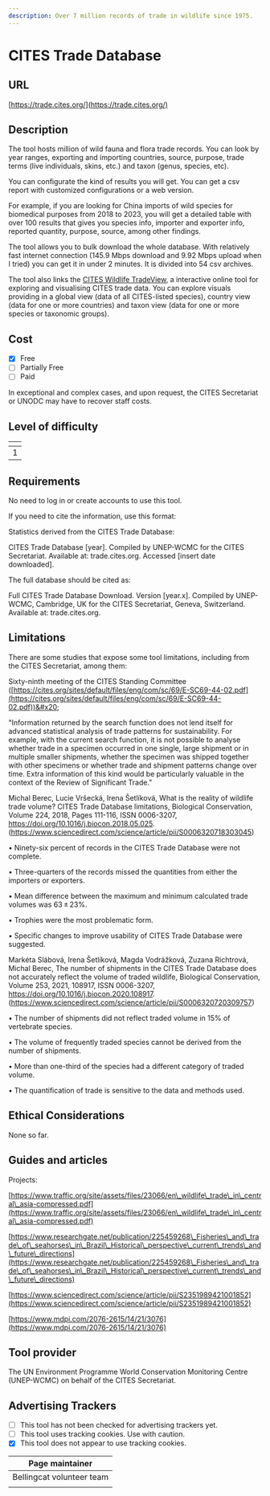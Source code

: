 ```yaml
---
description: Over 7 million records of trade in wildlife since 1975.
---
```


# CITES Trade Database

## URL

[https://trade.cites.org/](https://trade.cites.org/)

## Description

The tool hosts million of wild fauna and flora trade records. You can look by year ranges, exporting and importing countries, source, purpose, trade terms (live individuals, skins, etc.) and taxon (genus, species, etc).

You can configurate the kind of results you will get. You can get a csv report with customized configurations or a web version.

For example, if you are looking for China imports of wild species for biomedical purposes from 2018 to 2023, you will get a detailed table with over 100 results that gives you species info, importer and exporter info, reported quantity, purpose, source, among other findings.

The tool allows you to bulk download the whole database. With relatively fast internet connection (145.9 Mbps download and 9.92 Mbps upload when I tried) you can get it in under 2 minutes. It is divided into 54 csv archives.

The tool also links the [CITES Wildlife TradeView](https://tradeview.cites.org/en), a interactive online tool for exploring and visualising CITES trade data. You can explore visuals providing in a global view (data of all CITES-listed species), country view (data for one or more countries) and taxon view (data for one or more species or taxonomic groups).

## Cost

* [x] Free
* [ ] Partially Free
* [ ] Paid

In exceptional and complex cases, and upon request, the CITES Secretariat or UNODC may have to recover staff costs.

## Level of difficulty

<table><thead><tr><th data-type="rating" data-max="5"></th></tr></thead><tbody><tr><td>1</td></tr></tbody></table>

## Requirements

No need to log in or create accounts to use this tool.

If you need to cite the information, use this format:

Statistics derived from the CITES Trade Database:

CITES Trade Database \[year]. Compiled by UNEP-WCMC for the CITES Secretariat. Available at: trade.cites.org. Accessed \[insert date downloaded].&#x20;

The full database should be cited as:&#x20;

Full CITES Trade Database Download. Version \[year.x]. Compiled by UNEP-WCMC, Cambridge, UK for the CITES Secretariat, Geneva, Switzerland. Available at: trade.cites.org.

## Limitations

There are some studies that expose some tool limitations, including from the CITES Secretariat, among them:

Sixty-ninth meeting of the CITES Standing Committee ([https://cites.org/sites/default/files/eng/com/sc/69/E-SC69-44-02.pdf](https://cites.org/sites/default/files/eng/com/sc/69/E-SC69-44-02.pdf))&#x20;

"Information returned by the search function does not lend itself for advanced statistical analysis of trade patterns for sustainability. For example, with the current search function, it is not possible to analyse whether trade in a specimen occurred in one single, large shipment or in multiple smaller shipments, whether the specimen was shipped together with other specimens or whether trade and shipment patterns change over time. Extra information of this kind would be particularly valuable in the context of the Review of Significant Trade."

Michal Berec, Lucie Vršecká, Irena Šetlíková, What is the reality of wildlife trade volume? CITES Trade Database limitations, Biological Conservation, Volume 224, 2018, Pages 111-116, ISSN 0006-3207, https://doi.org/10.1016/j.biocon.2018.05.025. (https://www.sciencedirect.com/science/article/pii/S0006320718303045)&#x20;

• Ninety-six percent of records in the CITES Trade Database were not complete.&#x20;

• Three-quarters of the records missed the quantities from either the importers or exporters.&#x20;

• Mean difference between the maximum and minimum calculated trade volumes was 63 ± 23%.&#x20;

• Trophies were the most problematic form.&#x20;

• Specific changes to improve usability of CITES Trade Database were suggested.

Markéta Slábová, Irena Šetlíková, Magda Vodrážková, Zuzana Richtrová, Michal Berec, The number of shipments in the CITES Trade Database does not accurately reflect the volume of traded wildlife, Biological Conservation, Volume 253, 2021, 108917, ISSN 0006-3207, https://doi.org/10.1016/j.biocon.2020.108917. (https://www.sciencedirect.com/science/article/pii/S0006320720309757)&#x20;

• The number of shipments did not reflect traded volume in 15% of vertebrate species.&#x20;

• The volume of frequently traded species cannot be derived from the number of shipments.&#x20;

• More than one-third of the species had a different category of traded volume.&#x20;

• The quantification of trade is sensitive to the data and methods used.

## Ethical Considerations

None so far.

## Guides and articles

Projects:

[https://www.traffic.org/site/assets/files/23066/en\_wildlife\_trade\_in\_central\_asia-compressed.pdf](https://www.traffic.org/site/assets/files/23066/en\_wildlife\_trade\_in\_central\_asia-compressed.pdf)

[https://www.researchgate.net/publication/225459268\_Fisheries\_and\_trade\_of\_seahorses\_in\_Brazil\_Historical\_perspective\_current\_trends\_and\_future\_directions](https://www.researchgate.net/publication/225459268\_Fisheries\_and\_trade\_of\_seahorses\_in\_Brazil\_Historical\_perspective\_current\_trends\_and\_future\_directions)

[https://www.sciencedirect.com/science/article/pii/S2351989421001852](https://www.sciencedirect.com/science/article/pii/S2351989421001852)

[https://www.mdpi.com/2076-2615/14/21/3076](https://www.mdpi.com/2076-2615/14/21/3076)

## Tool provider

The UN Environment Programme World Conservation Monitoring Centre (UNEP-WCMC) on behalf of the CITES Secretariat.

## Advertising Trackers

* [ ] This tool has not been checked for advertising trackers yet.
* [ ] This tool uses tracking cookies. Use with caution.
* [x] This tool does not appear to use tracking cookies.

| Page maintainer           |
| ------------------------- |
| Bellingcat volunteer team |
|                           |
